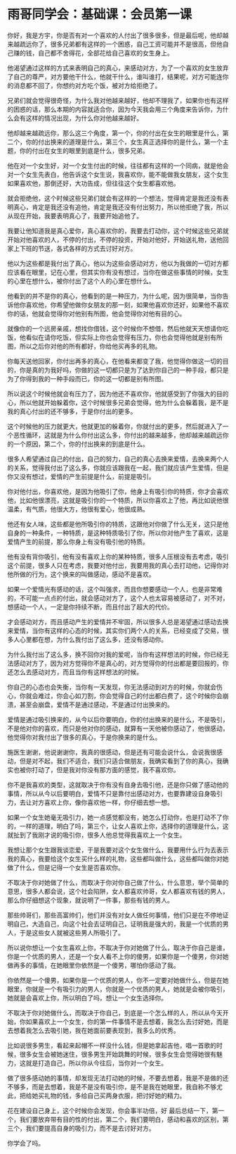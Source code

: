 # 雨哥同学会：基础课：会员第一课

你好，我是方宇，你是否有对一个喜欢的人付出了很多很多，但是最后呢，他却越来越疏远你了，很多兄弟都有这样的一个困惑，自己工资可能并不是很高，但他自己赚的钱，自己都不舍得花，全部花给自己喜欢的女生身上。

他渴望通过这样的方式来表明自己的真心，来感动对方，为了一个喜欢的女生放弃了自己的尊严，对方要他干什么，他就干什么，谁叫谁打，结果呢，对方可能连你的消息都不回了，你想约对方吃个饭，被对方给拒绝了。

兄弟们就会觉得很奇怪，为什么我对他越来越好，他却不理我了，如果你也有这样的困惑的话，那么本期的内容就适合你，因为今天我会用三个角度来告诉你，为什么会有这样的情况出现，为什么你对他越来越好。

他却越来越疏远你，那么这三个角度，第一个，你的付出在女生的眼里是什么，第二个，你的付出换来的道理是什么，第三个，女生真正选择你的是什么，第一个主题，你的付出在女生的眼里到底是什么，很多兄弟。

他在对一个女生好，对一个女生付出的时候，往往都有这样的一个同病，就是他会对一个女生先表白，他告诉这个女生说，我喜欢你，能不能做我女朋友，这个女生如果喜欢他，那倒还好，大功告成，但往往这个女生都喜欢他。

就会拒绝他，这个时候这些兄弟们就会有这样的一个想法，觉得肯定是我还没有表明真心，肯定是我还没有追他，肯定是我还没有付出努力，所以他拒绝了我，所以从现在开始，我要表明真心了，我要开始追他了。

我要让他知道我是真心爱你，真心喜欢你的，我要去打动你，这个时候这些兄弟就开始对他喜欢的人，不停的付出，不停的投资，开始对他好，开始送礼物，送他回家上下班的节送，各式各样的方式去讨好对方。

他以为这些都是我付出了真心，他以为这些会感动对方，他以为我做的一切对方都应该看在眼里，记在心里，但其实你有没有想过，当你在做这些事情的时候，女生的心里在想什么，被你付出了这个人的心里在想什么。

他看到的并不是你的真心，他看到的是一种压力，为什么呢，因为很简单，当你告诉他你喜欢他，你希望他做你女朋友的那一刻，如果他喜欢你还好，如果他不喜欢你的话，他就会觉得你对他别有所图，他会觉得你对他有目的心。

就像你的一个远房亲戚，想找你借钱，这个时候你不想借，然后他就天天想请你吃饭，他看似在请你吃饭，但实际上你也会觉得有压力，你也会觉得他就是别有所图，所以之后你对他的所有都好，你给他买再多的礼物。

你每天送他回家，你付出再多的真心，在他看来都变了我，他觉得你做这一切的目的，你是真的为我好吗，你做的这一切都只是为了达到你自己的一种手段，都只是为了你得到我的一种手段而已，你的这一切都是别有所图。

所以说这个时候他就会有压力了，因为他还不喜欢你，他就感受到了你强大的目的心，所以他就开始躲着你，这个时候很多兄弟会觉得，他为什么会躲着我，是不是我的真心付出的还不够多，于是你付出的更多。

这个时候他的压力就更大，他就更加的躲着你，你就付出的更多，然后就进入了一个恶性循环，这就是为什么你付出这么多，你付出的越来越多，他却越来越疏远你的一个原因，第二个，你的付出换来的到底是什么。

很多人希望通过自己的付出，自己的努力，自己的真心去换来爱情，去换来两个人的关系，觉得我付出了这么多，你就应该跟我在一起，我们就应该产生爱情，但是你又没有想过，爱情的产生前提是什么，前提是吸引。

你对他付出，你喜欢他，是因为他吸引了你，他身上有吸引你的特质，你才会喜欢他，比如他很漂亮，这就是吸引你的一个特质，所以你喜欢上了他，再比如说他很温柔，有气质，他很大方，他很有爱心，他很成熟。

他还有女人味，这些都是他所吸引你的特质，这跟他对你做了什么无关，这只是他自身的一种条件，一种特质，是这种特质吸引了你，所以你对他产生了喜欢，这是爱情产生的前提，那么你身上有没有吸引他的特质。

他有没有背你吸引，他有没有喜欢上你的某种特质，很多人压根没有去考虑，吸引这个前提，很多人只在考虑，我要对他付出，我要用我的真心去打动他，记得你对他所做的行为，这个换来的叫做感动，感动不是喜欢。

如果一个爱情光有感动的话，这个叫强求，而且你想要感动一个人，也是非常难的，不可能一点点的付出，就会感动对方了，这个人也太容易被感动了，对不对，想感动一个人，一定是你持续不断，而且付出了超大的代价。

才会感动对方，而且感动产生的爱情并不牢固，所以很多人总是渴望通过感动去换来爱情，当你有这样的心态的时候，其实你们两个人的关系，已经变成了交易，很多人心里都在想，为什么我付出了这么多，还没有感动你。

为什么我付出了这么多，换不回你对我的爱呢，当你有这样想法的时候，你已经无法感动对方了，因为对方觉得你不是真心的，对方觉得你的付出都是要回报的，你还怎么去感动对方，而且当你有这样想法的时候。

你自己的心态也会失衡，当你有一天发现，你无法感动到对方的时候，你就会伤心，你就会难过，你会心如刀割，你会觉得自己的付出都白费了，这个时候你会崩溃，甚至会崩盘，爱情不是通过感动，不是通过付出换来的。

爱情是通过吸引换来的，从今以后你要明白，你的付出换来的是什么，不是吸引，不是他对你的喜欢，而只是他对你的感动，就算有一天他被你感动了，他很感动，他觉得你对我付出了很多的真心，于是你换来的是什么。

施医生谢谢，他说谢谢你，我真的很感动，但是还有可能会说什么，会说我很感动，但是对不起，我们不适合，我们只适合做朋友，我确实看到了你的真心，我确实也被你打动了，但是我对你没有那方面的感觉，我不喜欢你。

你不是我喜欢的类型，这就取决于你有没有自身去吸引他，还是你只做了感动他的事情，所以从今以后要明白，爱情不只是靠付出感动对方，也要靠建设自身吸引力，去让对方喜欢上你，像你喜欢他一样，你仔细去想一想。

如果一个女生她毫无吸引力，她一点感觉都没有，她怎么打动你，也是打动不了你的，一样的道理，明白了吗，第三个，让女人喜欢上你，选择你的道理是什么，这就扯到了我刚才说的吸引你，很多人他总觉得我喜欢上一个女生。

我想让那个女生跟我谈恋爱，于是我要对这个女生做什么，我要用什么行为去表示我的真心，我要给这个女生买什么样的礼物，这些都叫做什么，这些都叫做你对她做了什么，但是记得一个女生是否喜欢你。

不取决于你对她做了什么，而取决于你对你自己做了什么，什么意思，举个简单的意思，很多人都会说，这个社会陷阱，女人都喜欢帅哥，女人都喜欢有钱的男人，那么你仔细想这个现象，就说明了一件事，那些有钱的男人。

那些帅哥们，那些高富帅们，他们并没有对女人做任何事情，他们只是在不停地证明自己，大造自己，向这个社会去证明自己，证明我是强大的，我是一个优质的男人，于是这些女人就被这些男人所吸引了。

所以说你想让一个女生喜欢上你，不取决于你对她做了什么，取决于你自己是谁，你是一个优质的男人，还是一个女人看不上你的傻男，如果你是一个傻男，你对她做再多的事情，在她眼里你依然是一个傻男，哪怕你感动了我。

你依然是一个傻男，如果你是一个优质的男人，你不一定要对她做什么，但是在她眼里，你就是一个有吸引力的男人，你就是一个优质的男人，她就是会被你吸引，她就是会喜欢上你，所以明白了吗，想让一个女生选择你。

不取决于你对她做什么，而取决于你自己，到底是一个怎么样的人，所以从今天开始，你如果喜欢上一个女生，你的第一件事情不是去想着，我怎么去讨好她，而是去想着我怎么去吸引她，我在她面前要表现到，我多么的优秀。

比如说很多男生，看起来起帽不一样没什么钱，但是她拿起吉他，唱一首歌的时候，很多女生会被她迷住，很多男生开始跳舞的时候，很多女生会觉得她很有魅力，这就是打造自己，所以你从今往后，当你对一个女生。

做了很多感动她的事情，却发现无法打动她的时候，不要去想着，我是不是做的还不够多，而是去想着，我是不是没有吸引你，是不是我在她眼里，我自称不够尤此，把给她买礼物的钱，多给自己买两身衣服，把讨好她的精力。

花在建设自己身上，这个时候你会发现，你会事半功倍，好 最后总结一下，第一个，我们要放弃带有目的性的付出，第二个，我们要明白，感动和喜欢的区别，第三个，我们要提高自身的吸引力，而不是去讨好对方。

你学会了吗。